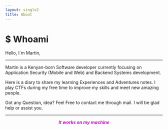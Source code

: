 ```yaml
---
layout: single2
title: About
---
```


# $ Whoami

Hello, I`m Martin,

---

Martin is a Kenyan-born Software developer currently focusing on Application Security (Mobile and Web) and Backend Systems development.

Here is a diary to share my learning Experiences and Adventures notes. I play CTFs during my free time to improve my skills and meet new amazing people.

Got any Question, idea? Feel Free to contact me through mail. I will be glad help or assist you.

---

<p style="text-align: center; font-style:italic; font-weight: bold;color: rgb(204, 0, 204);">It works on my machine</p>
